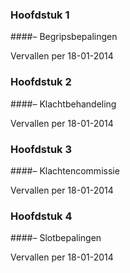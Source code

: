 <meta http-equiv='Content-Type' content='text/html; charset=utf-8' />

### Hoofdstuk  1  

####– Begripsbepalingen

Vervallen per 18-01-2014   

### Hoofdstuk  2  

####– Klachtbehandeling

Vervallen per 18-01-2014   

### Hoofdstuk  3  

####– Klachtencommissie

Vervallen per 18-01-2014   

### Hoofdstuk  4  

####– Slotbepalingen

Vervallen per 18-01-2014   

